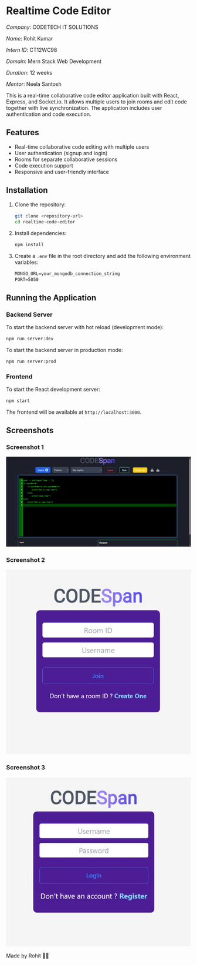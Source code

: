 # Realtime Code Editor

*Company*: CODETECH IT SOLUTIONS

*Name*: Rohit Kumar

*Intern ID*: CT12WC98

*Domain*: Mern Stack Web Development

*Duration*: 12 weeks

*Mentor*: Neela Santosh

This is a real-time collaborative code editor application built with React, Express, and Socket.io. It allows multiple users to join rooms and edit code together with live synchronization. The application includes user authentication and code execution.

## Features

- Real-time collaborative code editing with multiple users
- User authentication (signup and login)
- Rooms for separate collaborative sessions
- Code execution support
- Responsive and user-friendly interface

## Installation

1. Clone the repository:
   ```bash
   git clone <repository-url>
   cd realtime-code-editor
   ```

2. Install dependencies:
   ```bash
   npm install
   ```

3. Create a `.env` file in the root directory and add the following environment variables:
   ```
   MONGO_URL=your_mongodb_connection_string
   PORT=5050
   ```

## Running the Application

### Backend Server

To start the backend server with hot reload (development mode):
```bash
npm run server:dev
```

To start the backend server in production mode:
```bash
npm run server:prod
```

### Frontend

To start the React development server:
```bash
npm start
```

The frontend will be available at `http://localhost:3000`.

## Screenshots

### Screenshot 1
![Screenshot 1](./image1.png)

### Screenshot 2
![Screenshot 2](./image2.png)

### Screenshot 3
![Screenshot 3](./image3.png)


Made by Rohit 🐱‍🏍
